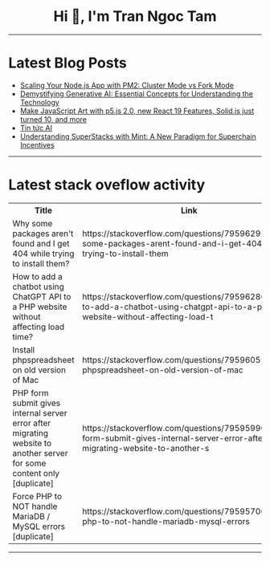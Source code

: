 <h1 align="center">Hi 👋, I'm Tran Ngoc Tam</h1>

---

# Latest Blog Posts 
<!-- BLOG-POST-LIST:START -->
- [Scaling Your Node.js App with PM2: Cluster Mode vs Fork Mode](https://dev.to/smit-vaghasiya/scaling-your-nodejs-app-with-pm2-cluster-mode-vs-fork-mode-3bo9)
- [Demystifying Generative AI: Essential Concepts for Understanding the Technology](https://dev.to/aditya_tripathi_17ffee7f5/demystifying-generative-ai-essential-concepts-for-understanding-the-technology-47cc)
- [Make JavaScript Art with p5.js 2.0, new React 19 Features, Solid.js just turned 10, and more](https://dev.to/thisweekinjavascript/make-javascript-art-with-p5js-20-new-react-19-features-solidjs-just-turned-10-and-more-309p)
- [Tin tức AI](https://dev.to/congngheaivn/tin-tuc-ai-228)
- [Understanding SuperStacks with Mint: A New Paradigm for Superchain Incentives](https://dev.to/mint_/understanding-superstacks-with-mint-a-new-paradigm-for-superchain-incentives-e1j)
<!-- BLOG-POST-LIST:END -->

---

# Latest stack oveflow activity
<table>
  <tr><th>Title</th><th>Link</th></tr>
  <!-- STACKOVERFLOW:START --><tr><td>Why some packages aren&#39;t found and I get 404 while trying to install them?</td><td>https://stackoverflow.com/questions/79596292/why-some-packages-arent-found-and-i-get-404-while-trying-to-install-them</td></tr><tr><td>How to add a chatbot using ChatGPT API to a PHP website without affecting load time?</td><td>https://stackoverflow.com/questions/79596286/how-to-add-a-chatbot-using-chatgpt-api-to-a-php-website-without-affecting-load-t</td></tr><tr><td>Install phpspreadsheet on old version of Mac</td><td>https://stackoverflow.com/questions/79596055/install-phpspreadsheet-on-old-version-of-mac</td></tr><tr><td>PHP form submit gives internal server error after migrating website to another server for some content only [duplicate]</td><td>https://stackoverflow.com/questions/79595990/php-form-submit-gives-internal-server-error-after-migrating-website-to-another-s</td></tr><tr><td>Force PHP to NOT handle MariaDB / MySQL errors [duplicate]</td><td>https://stackoverflow.com/questions/79595700/force-php-to-not-handle-mariadb-mysql-errors</td></tr><!-- STACKOVERFLOW:END -->
</table>

---


